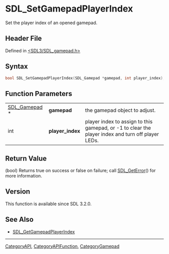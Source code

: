 # SDL_SetGamepadPlayerIndex

Set the player index of an opened gamepad.

## Header File

Defined in [<SDL3/SDL_gamepad.h>](https://github.com/libsdl-org/SDL/blob/main/include/SDL3/SDL_gamepad.h)

## Syntax

```c
bool SDL_SetGamepadPlayerIndex(SDL_Gamepad *gamepad, int player_index);
```

## Function Parameters

|                              |                  |                                                                                                   |
| ---------------------------- | ---------------- | ------------------------------------------------------------------------------------------------- |
| [SDL_Gamepad](SDL_Gamepad) * | **gamepad**      | the gamepad object to adjust.                                                                     |
| int                          | **player_index** | player index to assign to this gamepad, or -1 to clear the player index and turn off player LEDs. |

## Return Value

(bool) Returns true on success or false on failure; call
[SDL_GetError](SDL_GetError)() for more information.

## Version

This function is available since SDL 3.2.0.

## See Also

- [SDL_GetGamepadPlayerIndex](SDL_GetGamepadPlayerIndex)

----
[CategoryAPI](CategoryAPI), [CategoryAPIFunction](CategoryAPIFunction), [CategoryGamepad](CategoryGamepad)

